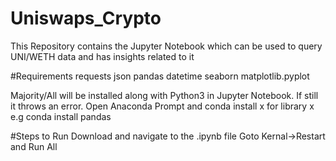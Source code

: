 # Uniswaps_Crypto
This Repository contains the Jupyter Notebook which can be used to query UNI/WETH data and has insights related to it

#Requirements
requests
json
pandas
datetime
seaborn
matplotlib.pyplot

Majority/All will be installed along with Python3 in Jupyter Notebook. 
If still it throws an error. Open Anaconda Prompt and conda install x for library x e.g conda install pandas

#Steps to Run
Download and navigate to the .ipynb file 
Goto Kernal->Restart and Run All
